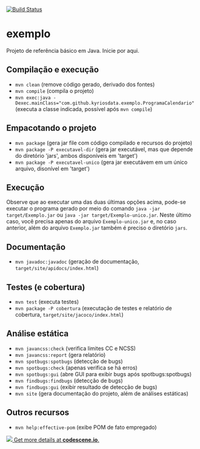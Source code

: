 [![Build Status](https://travis-ci.com/kyriosdata/exemplo.svg?branch=develop)](https://travis-ci.com/kyriosdata/exemplo)

# exemplo
Projeto de referência básico em Java. Inicie por aqui.


## Compilação e execução
- `mvn clean` (remove código gerado, derivado dos fontes)
- `mvn compile` (compila o projeto)
- `mvn exec:java -Dexec.mainClass="com.github.kyriosdata.exemplo.ProgramaCalendario"` (executa a classe indicada, possível após `mvn compile`)

## Empacotando o projeto
- `mvn package` (gera jar file com código compilado e recursos do projeto)
- `mvn package -P executavel-dir` (gera jar executável, mas que depende do diretório 'jars', ambos disponíveis em 'target')
- `mvn package -P executavel-unico` (gera jar executávem em um único arquivo, disonível em 'target')

## Execução
Observe que ao executar uma das duas últimas opções acima, pode-se executar o programa gerado por meio do comando `java -jar target/Exemplo.jar` ou
`java -jar target/Exemplo-unico.jar`. Neste último caso, você precisa apenas do arquivo `Exemplo-unico.jar` e, no caso anterior, além do arquivo `Exemplo.jar` também é preciso o diretório `jars`.

## Documentação
- `mvn javadoc:javadoc` (geração de documentação, `target/site/apidocs/index.html`)

## Testes (e cobertura)
- `mvn test` (executa testes)
- `mvn package -P cobertura` (executação de testes e relatório de cobertura, `target/site/jacoco/index.html`)

## Análise estática
- `mvn javancss:check` (verifica limites CC e NCSS)
- `mvn javancss:report` (gera relatório)
- `mvn spotbugs:spotbugs` (detecção de bugs)
- `mvn spotbugs:check` (apenas verifica se há erros)
- `mvn spotbugs:gui` (abre GUI para exibir bugs após spotbugs:spotbugs)
- `mvn findbugs:findbugs` (detecção de bugs)
- `mvn findbugs:gui` (exibir resultado de detecção de bugs)
- `mvn site` (gera documentação do projeto, além de análises estáticas)

## Outros recursos
- `mvn help:effective-pom` (exibe POM de fato empregado)

[![](https://codescene.io/projects/1157/status.svg) Get more details at **codescene.io**.](https://codescene.io/projects/1157/jobs/latest-successful/results)
